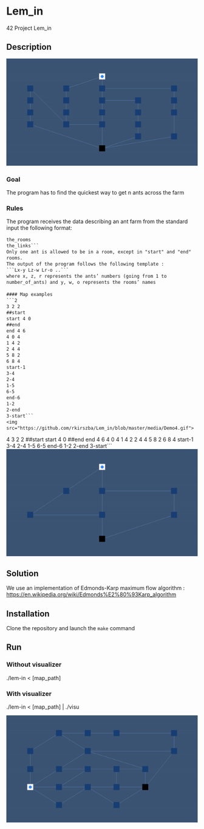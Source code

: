 # Lem_in
42 Project Lem_in

## Description

<img src="https://github.com/rkirszba/Lem_in/blob/master/media/Demo1.gif">

### Goal
The program has to find the quickest way to get n ants across the farm

### Rules
The program receives the data describing an ant farm from the standard input the following format:
```number_of_ants
the_rooms
the_links```
Only one ant is allowed to be in a room, except in "start" and "end" rooms.
The output of the program follows the following template :
```Lx-y Lz-w Lr-o ..```
where x, z, r represents the ants’ numbers (going from 1 to number_of_ants) and y, w, o represents the rooms’ names

#### Map examples
```2
3 2 2
##start
start 4 0
##end
end 4 6
4 0 4
1 4 2
2 4 4
5 8 2
6 8 4
start-1
3-4
2-4
1-5
6-5
end-6
1-2
2-end
3-start```
<img src="https://github.com/rkirszba/Lem_in/blob/master/media/Demo4.gif">

```
4
3 2 2
##start
start 4 0
##end
end 4 6
4 0 4
1 4 2
2 4 4
5 8 2
6 8 4
start-1
3-4
2-4
1-5
6-5
end-6
1-2
2-end
3-start```
<img src="https://github.com/rkirszba/Lem_in/blob/master/media/Demo3.gif">

## Solution
We use an implementation of Edmonds-Karp maximum flow algorithm : https://en.wikipedia.org/wiki/Edmonds%E2%80%93Karp_algorithm

## Installation

Clone the repository and launch the ```make``` command 

## Run

### Without visualizer

./lem-in < [map_path]

### With visualizer

./lem-in < [map_path] | ./visu

<img src="https://github.com/rkirszba/Lem_in/blob/master/media/Demo2.gif">
